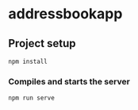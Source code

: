 # addressbookapp

## Project setup
```
npm install
```

### Compiles and starts the server
```
npm run serve
```


